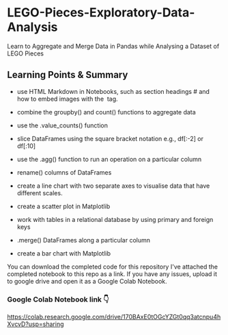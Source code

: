 # LEGO-Pieces-Exploratory-Data-Analysis
Learn to Aggregate and Merge Data in Pandas while Analysing a Dataset of LEGO Pieces

## Learning Points & Summary

- use HTML Markdown in Notebooks, such as section headings # and how to embed images with the <img> tag.

- combine the groupby() and count() functions to aggregate data

- use the .value_counts() function

- slice DataFrames using the square bracket notation e.g., df[:-2] or df[:10]

- use the .agg() function to run an operation on a particular column

- rename() columns of DataFrames

- create a line chart with two separate axes to visualise data that have different scales.

- create a scatter plot in Matplotlib

- work with tables in a relational database by using primary and foreign keys

- .merge() DataFrames along a particular column

- create a bar chart with Matplotlib

You can download the completed code for this repository
I've attached the completed notebook to this repo as a link. If you have any issues, upload it to google drive and open it as a Google Colab Notebook.

### Google Colab Notebook link 👇
https://colab.research.google.com/drive/170BAxE0tOGcYZGt0qq3atcnpu4hXvcvD?usp=sharing
